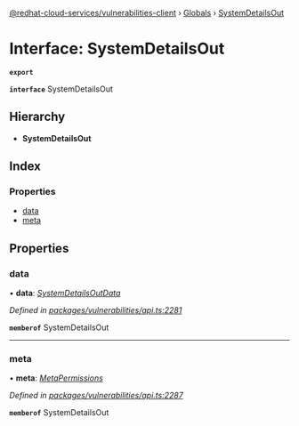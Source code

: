 [@redhat-cloud-services/vulnerabilities-client](../README.md) › [Globals](../globals.md) › [SystemDetailsOut](systemdetailsout.md)

# Interface: SystemDetailsOut

**`export`** 

**`interface`** SystemDetailsOut

## Hierarchy

* **SystemDetailsOut**

## Index

### Properties

* [data](systemdetailsout.md#data)
* [meta](systemdetailsout.md#meta)

## Properties

###  data

• **data**: *[SystemDetailsOutData](systemdetailsoutdata.md)*

*Defined in [packages/vulnerabilities/api.ts:2281](https://github.com/RedHatInsights/javascript-clients/blob/master/packages/vulnerabilities/api.ts#L2281)*

**`memberof`** SystemDetailsOut

___

###  meta

• **meta**: *[MetaPermissions](metapermissions.md)*

*Defined in [packages/vulnerabilities/api.ts:2287](https://github.com/RedHatInsights/javascript-clients/blob/master/packages/vulnerabilities/api.ts#L2287)*

**`memberof`** SystemDetailsOut
